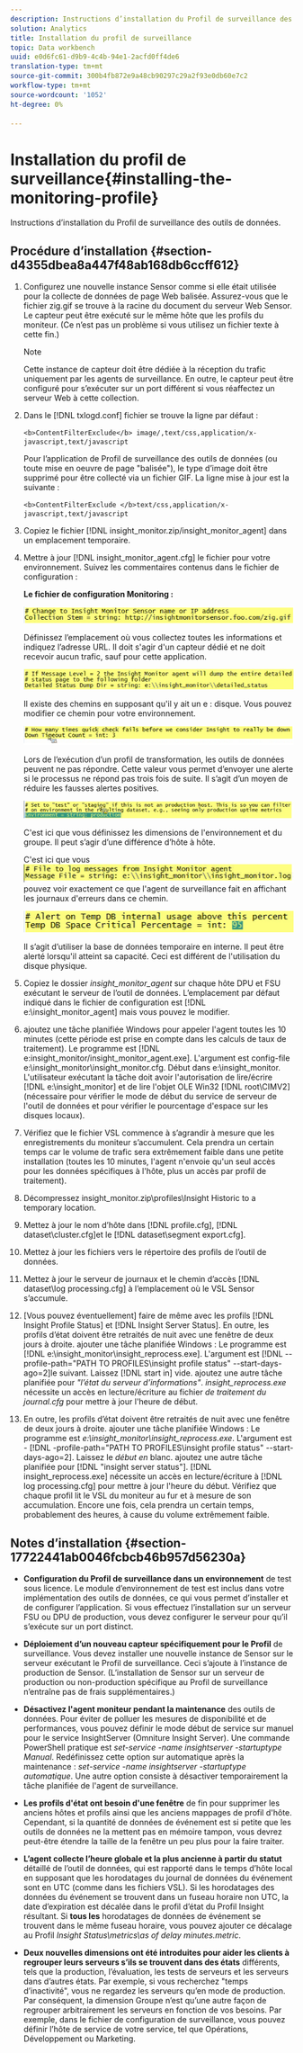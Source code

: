 ```yaml
---
description: Instructions d’installation du Profil de surveillance des outils de données.
solution: Analytics
title: Installation du profil de surveillance
topic: Data workbench
uuid: e0d6fc61-d9b9-4c4b-94e1-2acfd0ff4de6
translation-type: tm+mt
source-git-commit: 300b4fb872e9a48cb90297c29a2f93e0db60e7c2
workflow-type: tm+mt
source-wordcount: '1052'
ht-degree: 0%

---
```



# Installation du profil de surveillance{#installing-the-monitoring-profile}

Instructions d’installation du Profil de surveillance des outils de données.

## Procédure d’installation {#section-d4355dbea8a447f48ab168db6ccff612}

1. Configurez une nouvelle instance Sensor comme si elle était utilisée pour la collecte de données de page Web balisée. Assurez-vous que le fichier zig.gif se trouve à la racine du document du serveur Web Sensor. Le capteur peut être exécuté sur le même hôte que les profils du moniteur. (Ce n’est pas un problème si vous utilisez un fichier texte à cette fin.)

   >[!NOTE]
   >
   >Cette instance de capteur doit être dédiée à la réception du trafic uniquement par les agents de surveillance. En outre, le capteur peut être configuré pour s’exécuter sur un port différent si vous réaffectez un serveur Web à cette collection.

1. Dans le [!DNL txlogd.conf] fichier se trouve la ligne par défaut :

   ```
   <b>ContentFilterExclude</b> image/,text/css,application/x-javascript,text/javascript
   ```

   Pour l’application de Profil de surveillance des outils de données (ou toute mise en oeuvre de page &quot;balisée&quot;), le type d’image doit être supprimé pour être collecté via un fichier GIF. La ligne mise à jour est la suivante :

   ```
   <b>ContentFilterExclude </b>text/css,application/x-javascript,text/javascript
   ```

1. Copiez le fichier [!DNL insight_monitor.zip/insight_monitor_agent] dans un emplacement temporaire.
1. Mettre à jour [!DNL insight_monitor_agent.cfg] le fichier pour votre environnement. Suivez les commentaires contenus dans le fichier de configuration :

   **Le fichier de configuration Monitoring :**

   ![](assets/monitor_agent_cfg_sensor.png)

   Définissez l’emplacement où vous collectez toutes les informations et indiquez l’adresse URL. Il doit s&#39;agir d&#39;un capteur dédié et ne doit recevoir aucun trafic, sauf pour cette application.

   ![](assets/monitor_agent_cfg_dump.png)

   Il existe des chemins en supposant qu&#39;il y ait un e : disque. Vous pouvez modifier ce chemin pour votre environnement.

   ![](assets/monitor_agent_cfg_quickcheck.png)

   Lors de l’exécution d’un profil de transformation, les outils de données peuvent ne pas répondre. Cette valeur vous permet d’envoyer une alerte si le processus ne répond pas trois fois de suite. Il s’agit d’un moyen de réduire les fausses alertes positives.

   ![](assets/monitor_agent_cfg_groups.png)

   C&#39;est ici que vous définissez les dimensions de l&#39;environnement et du groupe. Il peut s’agir d’une différence d’hôte à hôte.

   C&#39;est ici que vous ![](assets/monitor_agent_cfg_debug.png)pouvez voir exactement ce que l&#39;agent de surveillance fait en affichant les journaux d&#39;erreurs dans ce chemin.

   ![](assets/monitor_agent_cfg_tempdb.png)

   Il s’agit d’utiliser la base de données temporaire en interne. Il peut être alerté lorsqu&#39;il atteint sa capacité. Ceci est différent de l&#39;utilisation du disque physique.

1. Copiez le dossier *insight_monitor_agent* sur chaque hôte DPU et FSU exécutant le serveur de l’outil de données. L’emplacement par défaut indiqué dans le fichier de configuration est [!DNL e:\insight_monitor_agent] mais vous pouvez le modifier.

1. ajoutez une tâche planifiée Windows pour appeler l&#39;agent toutes les 10 minutes (cette période est prise en compte dans les calculs de taux de traitement). Le programme est [!DNL e:insight_monitor/insight_monitor_agent.exe]. L&#39;argument est config-file e:\insight_monitor\insight_monitor.cfg. Début dans e:\insight_monitor. L&#39;utilisateur exécutant la tâche doit avoir l&#39;autorisation de lire/écrire [!DNL e:\insight_monitor] et de lire l&#39;objet OLE Win32 [!DNL root\CIMV2] (nécessaire pour vérifier le mode de début du service de serveur de l&#39;outil de données et pour vérifier le pourcentage d&#39;espace sur les disques locaux).

1. Vérifiez que le fichier VSL commence à s’agrandir à mesure que les enregistrements du moniteur s’accumulent. Cela prendra un certain temps car le volume de trafic sera extrêmement faible dans une petite installation (toutes les 10 minutes, l&#39;agent n&#39;envoie qu&#39;un seul accès pour les données spécifiques à l&#39;hôte, plus un accès par profil de traitement).
1. Décompressez insight_monitor.zip\profiles\Insight Historic to a temporary location.
1. Mettez à jour le nom d’hôte dans [!DNL profile.cfg], [!DNL dataset\cluster.cfg]et le [!DNL dataset\segment export.cfg].

1. Mettez à jour les fichiers vers le répertoire des profils de l’outil de données.
1. Mettez à jour le serveur de journaux et le chemin d’accès [!DNL dataset\log processing.cfg] à l’emplacement où le VSL Sensor s’accumule.
1. [Vous pouvez éventuellement] faire de même avec les profils [!DNL Insight Profile Status] et [!DNL Insight Server Status]. En outre, les profils d’état doivent être retraités de nuit avec une fenêtre de deux jours à droite. ajouter une tâche planifiée Windows : Le programme est [!DNL e:\insight_monitor\insight_reprocess.exe]. L&#39;argument est [!DNL --profile-path="PATH TO PROFILES\insight profile status" --start-days-ago=2]le suivant. Laissez [!DNL start in] vide. ajoutez une autre tâche planifiée pour *&quot;l’état du serveur d’informations&quot;*. *insight_reprocess.exe* nécessite un accès en lecture/écriture au fichier *de traitement du journal.cfg* pour mettre à jour l&#39;heure de début.

1. En outre, les profils d’état doivent être retraités de nuit avec une fenêtre de deux jours à droite. ajouter une tâche planifiée Windows : Le programme est *e:\insight_monitor\insight_reprocess.exe*. L&#39;argument est - [!DNL -profile-path="PATH TO PROFILES\insight profile status" --start-days-ago=2]. Laissez le *début en* blanc. ajoutez une autre tâche planifiée pour [!DNL "insight server status"]. [!DNL insight_reprocess.exe] nécessite un accès en lecture/écriture à [!DNL log processing.cfg] pour mettre à jour l&#39;heure du début. Vérifiez que chaque profil lit le VSL du moniteur au fur et à mesure de son accumulation. Encore une fois, cela prendra un certain temps, probablement des heures, à cause du volume extrêmement faible.

## Notes d’installation {#section-17722441ab0046fcbcb46b957d56230a}

* **Configuration du Profil de surveillance dans un environnement** de test sous licence. Le module d’environnement de test est inclus dans votre implémentation des outils de données, ce qui vous permet d’installer et de configurer l’application. Si vous effectuez l’installation sur un serveur FSU ou DPU de production, vous devez configurer le serveur pour qu’il s’exécute sur un port distinct.
* **Déploiement d’un nouveau capteur spécifiquement pour le Profil** de surveillance. Vous devez installer une nouvelle instance de Sensor sur le serveur exécutant le Profil de surveillance. Ceci s’ajoute à l’instance de production de Sensor. (L’installation de Sensor sur un serveur de production ou non-production spécifique au Profil de surveillance n’entraîne pas de frais supplémentaires.)
* **Désactivez l&#39;agent moniteur pendant la maintenance** des outils de données. Pour éviter de polluer les mesures de disponibilité et de performances, vous pouvez définir le mode début de service sur manuel pour le service InsightServer (Omniture Insight Server). Une commande PowerShell pratique est *set-service -name insightserver -startuptype Manual*. Redéfinissez cette option sur automatique après la maintenance : *set-service -name insightserver -startuptype automatique*. Une autre option consiste à désactiver temporairement la tâche planifiée de l&#39;agent de surveillance.
* **Les profils d&#39;état ont besoin d&#39;une fenêtre** de fin pour supprimer les anciens hôtes et profils ainsi que les anciens mappages de profil d&#39;hôte. Cependant, si la quantité de données de événement est si petite que les outils de données ne la mettent pas en mémoire tampon, vous devrez peut-être étendre la taille de la fenêtre un peu plus pour la faire traiter.
* **L’agent collecte l’heure globale et la plus ancienne à partir du statut** détaillé de l’outil de données, qui est rapporté dans le temps d’hôte local en supposant que les horodatages du journal de données du événement sont en UTC (comme dans les fichiers VSL). Si les horodatages des données du événement se trouvent dans un fuseau horaire non UTC, la date d’expiration est décalée dans le profil d’état du Profil Insight résultant. Si **tous les** horodatages de données de événement se trouvent dans le même fuseau horaire, vous pouvez ajouter ce décalage au Profil *Insight Status\metrics\as of delay minutes.metric*.

* **Deux nouvelles dimensions ont été introduites pour aider les clients à regrouper leurs serveurs s’ils se trouvent dans des états** différents, tels que la production, l’évaluation, les tests de serveurs et les serveurs dans d’autres états. Par exemple, si vous recherchez &quot;temps d’inactivité&quot;, vous ne regardez les serveurs qu’en mode de production. Par conséquent, la dimension Groupe n’est qu’une autre façon de regrouper arbitrairement les serveurs en fonction de vos besoins. Par exemple, dans le fichier de configuration de surveillance, vous pouvez définir l’hôte de service de votre service, tel que Opérations, Développement ou Marketing.


